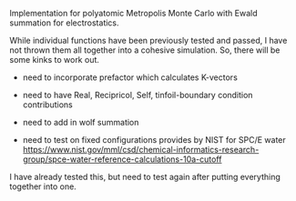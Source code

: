 Implementation for polyatomic Metropolis Monte Carlo with Ewald summation for electrostatics. 

While individual functions have been previously tested and passed, I have not thrown them all together into a cohesive simulation. So, there will be some kinks to work out.

- need to incorporate prefactor which calculates K-vectors
- need to have Real, Recipricol, Self, tinfoil-boundary condition contributions

- need to add in wolf summation

- need to test on fixed configurations provides by NIST for SPC/E water https://www.nist.gov/mml/csd/chemical-informatics-research-group/spce-water-reference-calculations-10a-cutoff

I have already tested this, but need to test again after putting everything together into one.
